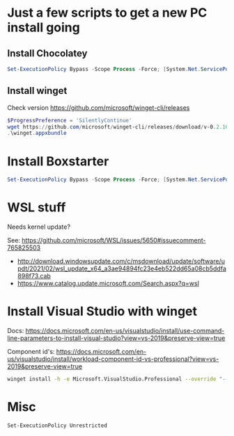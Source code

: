 # Just a few scripts to get a new PC install going

## Install Chocolatey

```powershell
Set-ExecutionPolicy Bypass -Scope Process -Force; [System.Net.ServicePointManager]::SecurityProtocol = [System.Net.ServicePointManager]::SecurityProtocol -bor 3072; iex ((New-Object System.Net.WebClient).DownloadString('https://chocolatey.org/install.ps1'))
``` 

## Install winget 
Check version
https://github.com/microsoft/winget-cli/releases

```powershell
$ProgressPreference = 'SilentlyContinue'
wget https://github.com/microsoft/winget-cli/releases/download/v-0.2.10191-preview/Microsoft.DesktopAppInstaller_8wekyb3d8bbwe.appxbundle -outfile "winget.appxbundle"
.\winget.appxbundle

```

# Install Boxstarter

```powershell
Set-ExecutionPolicy Bypass -Scope Process -Force; [System.Net.ServicePointManager]::SecurityProtocol = [System.Net.ServicePointManager]::SecurityProtocol -bor 3072; iex ((New-Object System.Net.WebClient).DownloadString('https://boxstarter.org/bootstrapper.ps1')); Get-Boxstarter -Force

```

# WSL stuff

Needs kernel update?

See: https://github.com/microsoft/WSL/issues/5650#issuecomment-765825503
* http://download.windowsupdate.com/c/msdownload/update/software/updt/2021/02/wsl_update_x64_a3ae94894fc23e4eb522dd65a08cb5ddfa898f73.cab
* https://www.catalog.update.microsoft.com/Search.aspx?q=wsl


# Install Visual Studio with winget

Docs: https://docs.microsoft.com/en-us/visualstudio/install/use-command-line-parameters-to-install-visual-studio?view=vs-2019&preserve-view=true

Component id's: https://docs.microsoft.com/en-us/visualstudio/install/workload-component-id-vs-professional?view=vs-2019&preserve-view=true


```bash
winget install -h -e Microsoft.VisualStudio.Professional --override "--passive --wait --productId Microsoft.VisualStudio.Product.Professional --channelId VisualStudio.16.Release --channelUri https://aka.ms/vs/16/release/channel --includeRecommended --add Microsoft.VisualStudio.Workload.CoreEditor --add Microsoft.VisualStudio.Workload.Azure --add Microsoft.VisualStudio.Workload.ManagedDesktop --add Microsoft.VisualStudio.Workload.NetCoreTools --add Microsoft.VisualStudio.Workload.NetWeb""
```

# Misc

```
Set-ExecutionPolicy Unrestricted
```